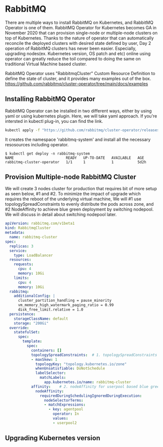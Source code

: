 # RabbitMQ 

There are multiple ways to install RabbitMQ on Kubernetes, and RabbitMQ Operator is one of them. RabbitMQ Operator for Kubernetes becomes GA in November 2020 that can provision single-node or multiple-node clusters on top of Kubernetes. Thanks to the nature of operator that can automatically reconcile the deployed clusters with desired state defined by user, Day 2 operation of RabbitMQ clusters has never been easier. Especially, upgrading nodes(ex. Kubernetes version, OS patch and etc) online using operator can greatly reduce the toil compared to doing the same on traditional Virtual Machine based cluster. 

RabbitMQ Operator uses "RabbitmqCluster" Custom Resource Definition to define the state of cluster, and it provides many examples out of the box. https://github.com/rabbitmq/cluster-operator/tree/main/docs/examples


## Installing RabbitMQ Operator

RabbitMQ Operator can be installed in two different ways, either by using yaml or using kubernetes plugin. Here, we will take yaml approach. If you're intersted in kubectl plug-in, you can find the link. 


```bash
kubectl apply -f "https://github.com/rabbitmq/cluster-operator/releases/latest/download/cluster-operator.yml"
```

It creates the namespace 'rabbitmq-system' and install all the necessary resosources including operator.  

```
$ kubectl get deploy -n rabbitmq-system
NAME                        READY   UP-TO-DATE   AVAILABLE   AGE
rabbitmq-cluster-operator   1/1     1            1           5d2h
```

## Provision Multiple-node RabbitMQ Cluster

We will create 3 nodes cluster for production that requires bit of more setup as seen below, #1 and #2. To minimize the impact of upgrade which requires the reboot of the underlying virtual machine, We will #1 use topologySpreadConstraints to evenly distribute the pods across zone, and #2 NodeAffinity to achieve blue green deployment by switching nodepool. We will discuss in detail about switching nodepool later. 


```yaml
apiVersion: rabbitmq.com/v1beta1
kind: RabbitmqCluster
metadata:
  name: rabbitmq-cluster
spec:
  replicas: 3
  service:
    type: LoadBalancer
  resources:
    requests:
      cpu: 4
      memory: 10Gi
    limits:
      cpu: 4
      memory: 10Gi
  rabbitmq:
    additionalConfig: |
      cluster_partition_handling = pause_minority
      vm_memory_high_watermark_paging_ratio = 0.99
      disk_free_limit.relative = 1.0
  persistence:
    storageClassName: default
    storage: "200Gi"
  override:
    statefulSet:
      spec:
        template:
          spec:
            containers: []
            topologySpreadConstraints:  # 1. topologySpreadConstraints for better pod distribution
            - maxSkew: 1
              topologyKey: "topology.kubernetes.io/zone"
              whenUnsatisfiable: DoNotSchedule
              labelSelector:
                matchLabels:
                  app.kubernetes.io/name: rabbitmq-cluster
            affinity:    # 2. nodeAffinity for userpool based blue green deployment
              nodeAffinity:
                requiredDuringSchedulingIgnoredDuringExecution:
                  nodeSelectorTerms:
                  - matchExpressions:
                    - key: agentpool
                      operator: In
                      values:
                      - userpool2
```

## Upgrading Kubernetes version
